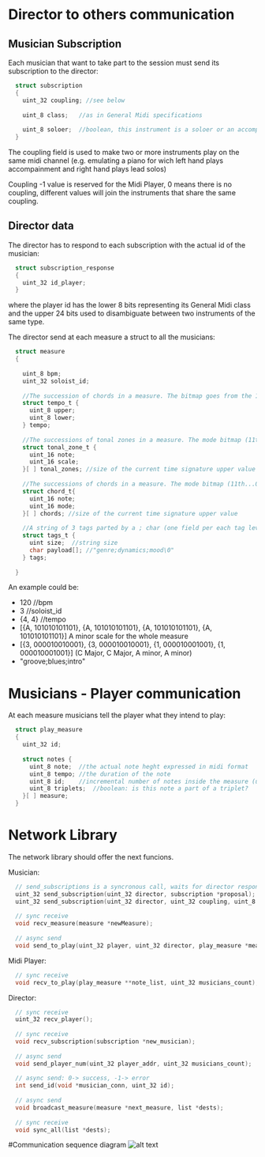 # Director to others communication

## Musician Subscription
Each musician that want to take part to the session must send its subscription to the director:
```c
  struct subscription
  {
    uint_32 coupling; //see below
    
    uint_8 class;   //as in General Midi specifications
    
    uint_8 soloer;  //boolean, this instrument is a soloer or an accompanist
  }
```

The coupling field is used to make two or more instruments play on the same midi channel (e.g. emulating a piano for wich left hand plays accompainment and right hand plays lead solos)

Coupling -1 value is reserved for the Midi Player, 0 means there is no coupling, different values will join the instruments that share the same coupling.

## Director data
The director has to respond to each subscription with the actual id of the musician:
```c
  struct subscription_response
  {
    uint_32 id_player;
  }
```
where the player id has the lower 8 bits representing its General Midi class and the upper 24 bits used to disambiguate between two instruments of the same type.

The director send at each measure a struct to all the musicians:
```c
  struct measure
  {
  
    uint_8 bpm;
    uint_32 soloist_id;
    
    //The succession of chords in a measure. The bitmap goes from the 11th to 0th bit, where each bit defines the chord grade
    struct tempo_t {
      uint_8 upper;
      uint_8 lower;
    } tempo;
    
    //The successions of tonal zones in a measure. The mode bitmap (11th...0th) identifies the scale
    struct tonal_zone_t {
      uint_16 note;
      uint_16 scale;
    }[ ] tonal_zones; //size of the current time signature upper value
    
    //The successions of chords in a measure. The mode bitmap (11th...0th) identifies the chord mode
    struct chord_t{
      uint_16 note; 
      uint_16 mode;
    }[ ] chords; //size of the current time signature upper value
    
    //A string of 3 tags parted by a ; char (one field per each tag level dynamin, genre, mood).  
    struct tags_t {
      uint size;  //string size    
      char payload[]; //"genre;dynamics;mood\0"
    } tags;
      
  }
```
 
An example could be:
 * 120 //bpm
 * 3   //soloist_id
 * {4, 4} //tempo
 * [{A, 101010101101}, {A, 101010101101}, {A, 101010101101}, {A, 101010101101}] A minor scale for the whole measure
 * [{3, 000010010001}, {3, 000010010001}, {1, 000010001001}, {1, 000010001001}] (C Major, C Major, A minor, A minor)
 * "groove;blues;intro"


# Musicians - Player communication
At each measure musicians tell the player what they intend to play:
```c
  struct play_measure
  {
    uint_32 id;
    
    struct notes {
      uint_8 note;  //the actual note heght expressed in midi format
      uint_8 tempo; //the duration of the note
      uint_8 id;    //incremental number of notes inside the measure (used to create chords: some notes with the same id start at the same time)
      uint_8 triplets;  //boolean: is this note a part of a triplet?
    }[ ] measure;
  }
```


# Network Library
The network library should offer the next funcions.

Musician:
```c
  // send_subscriptions is a syncronous call, waits for director response and returns the actual musician ID (and the midi player's address) or throws an exception if something bad happens
  uint_32 send_subscription(uint_32 director, subscription *proposal);
  uint_32 send_subscription(uint_32 director, uint_32 coupling, uint_8 instrument_class, uint_8 soloer);
  
  // sync receive
  void recv_measure(measure *newMeasure);
  
  // async send
  void send_to_play(uint_32 player, uint_32 director, play_measure *measure);
```

Midi Player:
```c
  // sync receive
  void recv_to_play(play_measure **note_list, uint_32 musicians_count);
```

Director:
```c
  // sync receive
  uint_32 recv_player();
  
  // sync receive
  void recv_subscription(subscription *new_musician);
  
  // async send
  void send_player_num(uint_32 player_addr, uint_32 musicians_count);
  
  // async send: 0-> success, -1-> error
  int send_id(void *musician_conn, uint_32 id);
  
  // async send
  void broadcast_measure(measure *next_measure, list *dests);
  
  // sync receive
  void sync_all(list *dests);
```

#Communication sequence diagram
![alt text](https://www.lucidchart.com/publicSegments/view/53b983ec-7b5c-4557-b037-60250a0092e1/image.png "Sequence diagram")
